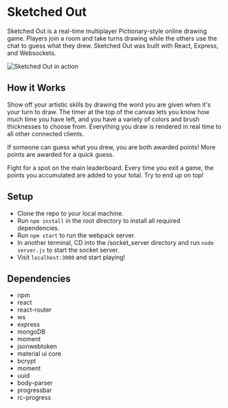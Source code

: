 # Sketched Out

Sketched Out is a real-time multiplayer Pictionary-style online drawing game. Players join a room and take turns drawing while the others use the chat to guess what they drew. Sketched Out was built with React, Express, and Websockets. 

![Sketched Out in action](https://i.imgur.com/DSNxMKv.gif)

## How it Works

Show off your artistic skills by drawing the word you are given when it's your turn to draw. The timer at the top of the canvas lets you know how much time you have left, and you have a variety of colors and brush thicknesses to choose from. Everything you draw is rendered in real time to all other connected clients.

If someone can guess what you drew, you are both awarded points! More points are awarded for a quick guess. 

Fight for a spot on the main leaderboard. Every time you exit a game, the points you accumulated are added to your total. Try to end up on top!


## Setup

- Clone the repo to your local machine.
- Run `npm install` in the root directory to install all required dependencies. 
- Run `npm start` to run the webpack server. 
- In another terminal, CD into the /socket_server directory  and run `node server.js` to start the socket server. 
- Visit `localhost:3000` and start playing!


## Dependencies 

- npm
- react
- react-router
- ws
- express 
- mongoDB
- moment 
- jsonwebtoken
- material ui core
- bcrypt
- moment
- uuid 
- body-parser
- progressbar
- rc-progress


